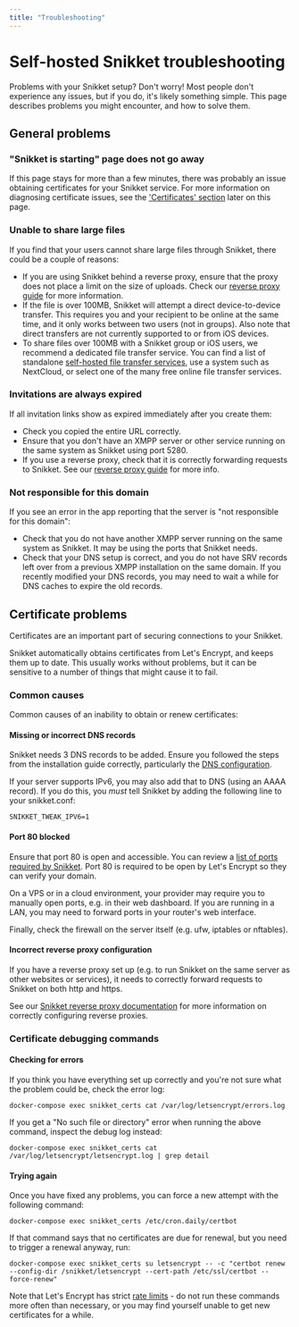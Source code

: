 ```yaml
---
title: "Troubleshooting"
---
```


# Self-hosted Snikket troubleshooting

Problems with your Snikket setup? Don't worry! Most people don't experience
any issues, but if you do, it's likely something simple. This page describes
problems you might encounter, and how to solve them.

## General problems

### "Snikket is starting" page does not go away

If this page stays for more than a few minutes, there was probably an
issue obtaining certificates for your Snikket service. For more
information on diagnosing certificate issues, see the
['Certificates' section](#certificates) later on this page.

### Unable to share large files

If you find that your users cannot share large files through Snikket,
there could be a couple of reasons:

- If you are using Snikket behind a reverse proxy, ensure that the proxy
  does not place a limit on the size of uploads. Check our [reverse proxy
  guide](../../advanced/reverse_proxy/) for more information.
- If the file is over 100MB, Snikket will attempt a direct device-to-device
  transfer. This requires you and your recipient to be online at the
  same time, and it only works between two users (not in groups). Also
  note that direct transfers are not currently supported to or from iOS
  devices.
- To share files over 100MB with a Snikket group or iOS users, we
  recommend a dedicated file transfer service. You can find a list of
  standalone [self-hosted file transfer services](https://github.com/awesome-selfhosted/awesome-selfhosted#file-transfer---single-click--drag-n-drop-upload), use a system
  such as NextCloud, or select one of the many free online file transfer
  services.

### Invitations are always expired

If all invitation links show as expired immediately after you create them:

- Check you copied the entire URL correctly.
- Ensure that you don't have an XMPP server or other service running on
  the same system as Snikket using port 5280.
- If you use a reverse proxy, check that it is correctly forwarding
  requests to Snikket. See our [reverse proxy guide](../../advanced/reverse_proxy/)
  for more info.

### Not responsible for this domain

If you see an error in the app reporting that the server is "not
responsible for this domain":

- Check that you do not have another XMPP server running on the same
  system as Snikket. It may be using the ports that Snikket needs.
- Check that your DNS setup is correct, and you do not have SRV records
  left over from a previous XMPP installation on the same domain. If you
  recently modified your DNS records, you may need to wait a while for
  DNS caches to expire the old records.

## Certificate problems

Certificates are an important part of securing connections to your
Snikket.

Snikket automatically obtains certificates from Let's Encrypt, and keeps
them up to date. This usually works without problems, but it can be
sensitive to a number of things that might cause it to fail.

### Common causes

Common causes of an inability to obtain or renew certificates:

#### Missing or incorrect DNS records

Snikket needs 3 DNS records to be added. Ensure you followed the steps
from the installation guide correctly, particularly the
[DNS configuration](https://snikket.org/service/quickstart/#step-1-dns).

If your server supports IPv6, you may also add that to DNS (using an
AAAA record). If you do this, you *must* tell Snikket by adding the
following line to your snikket.conf:

```
SNIKKET_TWEAK_IPV6=1
```

#### Port 80 blocked

Ensure that port 80 is open and accessible. You can review a [list of
ports required by Snikket](../../advanced/firewall/). Port 80 is required
to be open by Let's Encrypt so they can verify your domain.

On a VPS or in a cloud environment, your provider may require you to
manually open ports, e.g. in their web dashboard. If you are running in
a LAN, you may need to forward ports in your router's web interface.

Finally, check the firewall on the server itself (e.g. ufw, iptables or
nftables).

#### Incorrect reverse proxy configuration

If you have a reverse proxy set up (e.g. to run Snikket on the same server
as other websites or services), it needs to correctly forward requests
to Snikket on both http and https.

See our [Snikket reverse proxy documentation](../../advanced/reverse_proxy/)
for more information on correctly configuring reverse proxies.

### Certificate debugging commands

#### Checking for errors

If you think you have everything set up correctly and you're not sure what the
problem could be, check the error log:

```
docker-compose exec snikket_certs cat /var/log/letsencrypt/errors.log
```

If you get a "No such file or directory" error when running the above command,
inspect the debug log instead:

```
docker-compose exec snikket_certs cat /var/log/letsencrypt/letsencrypt.log | grep detail
```

#### Trying again

Once you have fixed any problems, you can force a new attempt with the
following command:

```
docker-compose exec snikket_certs /etc/cron.daily/certbot
```

If that command says that no certificates are due for renewal, but you need to
trigger a renewal anyway, run:

```
docker-compose exec snikket_certs su letsencrypt -- -c "certbot renew --config-dir /snikket/letsencrypt --cert-path /etc/ssl/certbot --force-renew"
```

Note that Let's Encrypt has strict [rate limits](https://letsencrypt.org/docs/rate-limits/) -
do not run these commands more often than necessary, or you may find yourself
unable to get new certificates for a while.
